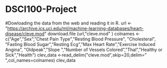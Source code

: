 # DSCI100-Project
#Dowloading the data from the web and reading it in R.
url <- "https://archive.ics.uci.edu/ml/machine-learning-databases/heart-disease/cleve.mod"
download.file (url,"cleve.mod" )
colnames <-c("Age","Sex","Chest Pain Type","Resting Blood Pressure", "Cholesteral", "Fasting Blood Sugar","Resting Ecg","Max Heart Rate","Exercise Induced Angina", "Oldpeak","Slope ","Number of Vessels Colored","Thal","Healthy or Sick","Health")
clev_data <-read_delim("cleve.mod",skip=20,delim="   ",col_names=colnames)
clev_data

